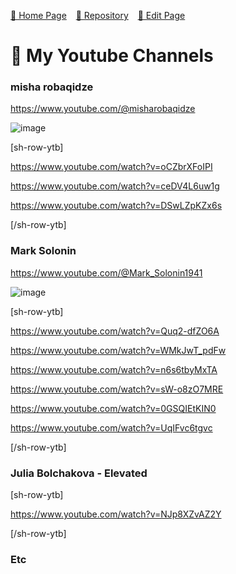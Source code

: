 <style>
	@import url("/utils/css/bootstrap-grid.css");
	@import url("/utils/css/iframe-youtube.css");
</style>
<script src="/shortcutsjs/shortcuts-v4.js" defer></script>


[🚀 Home Page](https://andrewalevin.github.io/) &ensp;  [🏰 Repository](https://github.com/andrewalevin/andrewalevin.github.io) &ensp;  [🔨 Edit Page](https://github.com/andrewalevin/andrewalevin.github.io/edit/main/youtube.md)

 

# 🎥 My Youtube Channels



### misha robaqidze

https://www.youtube.com/@misharobaqidze

![image](https://github.com/andrewalevin/andrewalevin.github.io/assets/155118488/de868a1e-7472-403c-b464-a9dcc9eb3672)


[sh-row-ytb]

https://www.youtube.com/watch?v=oCZbrXFoIPI

https://www.youtube.com/watch?v=ceDV4L6uw1g

https://www.youtube.com/watch?v=DSwLZpKZx6s

[/sh-row-ytb]



### Mark Solonin

https://www.youtube.com/@Mark_Solonin1941

![image](https://github.com/andrewalevin/andrewalevin.github.io/assets/155118488/29167568-8603-4419-83b3-c68ce47febf4)


[sh-row-ytb]

https://www.youtube.com/watch?v=Quq2-dfZO6A


https://www.youtube.com/watch?v=WMkJwT_pdFw


https://www.youtube.com/watch?v=n6s6tbyMxTA


https://www.youtube.com/watch?v=sW-o8zO7MRE


https://www.youtube.com/watch?v=0GSQIEtKIN0


https://www.youtube.com/watch?v=UqIFvc6tgvc

[/sh-row-ytb]


### Julia Bolchakova - Elevated


[sh-row-ytb]

https://www.youtube.com/watch?v=NJp8XZvAZ2Y


[/sh-row-ytb]



### Etc








